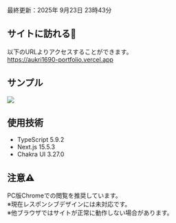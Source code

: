 最終更新：2025年 9月23日 23時43分

## サイトに訪れる🎉
以下のURLよりアクセスすることができます。<br>
https://aukri1690-portfolio.vercel.app

## サンプル
![](https://github.com/user-attachments/assets/b16dc468-caa7-4465-ae90-ec0181ce844e) 

## 使用技術
- TypeScript 5.9.2
- Next.js 15.5.3
- Chakra UI 3.27.0

## 注意⚠️
PC版Chromeでの閲覧を推奨しています。<br>
※現在レスポンシブデザインには未対応です。<br>
※他ブラウザではサイトが正常に動作しない場合があります。

